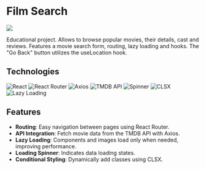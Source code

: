 # Film Search

<img src="https://movies-search-taupe-five.vercel.app/movie-screenshot.png">

Educational project. Allows to browse popular movies, their details, cast and reviews. Features a movie search form, routing, lazy loading and hooks. The "Go Back" button utilizes the useLocation hook.

## Technologies

![React](https://img.shields.io/badge/-React-61DAFB?logo=react&logoColor=white&style=for-the-badge)
![React Router](https://img.shields.io/badge/-React%20Router-CA4245?logo=react-router&logoColor=white&style=for-the-badge)
![Axios](https://img.shields.io/badge/-Axios-5A29E4?logo=axios&logoColor=white&style=for-the-badge)
![TMDB API](https://img.shields.io/badge/-TMDB%20API-0E4A8B?logo=tmdb&logoColor=white&style=for-the-badge)
![Spinner](https://img.shields.io/badge/-Spinner-00D1B2?logo=loading&logoColor=white&style=for-the-badge)
![CLSX](https://img.shields.io/badge/-CLSX-0052CC?logo=css3&logoColor=white&style=for-the-badge)
![Lazy Loading](https://img.shields.io/badge/-Lazy%20loading-FF6C37?logo=react&logoColor=white&style=for-the-badge)

## Features

- **Routing**: Easy navigation between pages using React Router.
- **API Integration**: Fetch movie data from the TMDB API with Axios.
- **Lazy Loading**: Components and images load only when needed, improving performance.
- **Loading Spinner**: Indicates data loading states.
- **Conditional Styling**: Dynamically add classes using CLSX.
